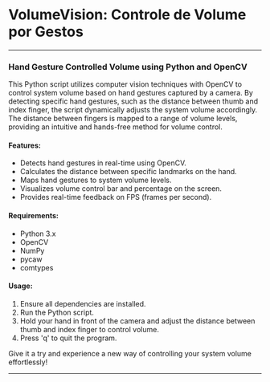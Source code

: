 # VolumeVision: Controle de Volume por Gestos

---

### Hand Gesture Controlled Volume using Python and OpenCV

This Python script utilizes computer vision techniques with OpenCV to control system volume based on hand gestures captured by a camera. By detecting specific hand gestures, such as the distance between thumb and index finger, the script dynamically adjusts the system volume accordingly. The distance between fingers is mapped to a range of volume levels, providing an intuitive and hands-free method for volume control. 

#### Features:
- Detects hand gestures in real-time using OpenCV.
- Calculates the distance between specific landmarks on the hand.
- Maps hand gestures to system volume levels.
- Visualizes volume control bar and percentage on the screen.
- Provides real-time feedback on FPS (frames per second).

#### Requirements:
- Python 3.x
- OpenCV
- NumPy
- pycaw
- comtypes

#### Usage:
1. Ensure all dependencies are installed.
2. Run the Python script.
3. Hold your hand in front of the camera and adjust the distance between thumb and index finger to control volume.
4. Press 'q' to quit the program.

Give it a try and experience a new way of controlling your system volume effortlessly!

--- 
